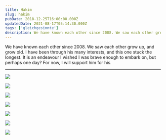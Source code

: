 ```yaml
---
title: Hakim
slug: hakim
pubDate: 2018-12-25T16:00:00.000Z
updatedDate: 2021-08-17T05:14:30.000Z
tags: ['gleichgesinnte']
description: We have known each other since 2008. We saw each other grow up, and grow old. I have been through his many interests, and this one stuck the longest. It is an endeavour I wished I was brave enough to embark on, but perhaps one day? For now, I will support him for his.
---
```


We have known each other since 2008. We saw each other grow up, and grow old. I have been through his many interests, and this one stuck the longest. It is an endeavour I wished I was brave enough to embark on, but perhaps one day? For now, I will support him for his.

---

![](https://erfianugrah.com/content/images/2021/08/Hakim-1.jpg)

![](https://erfianugrah.com/content/images/2021/08/Hakim-1-1.jpg)

![](https://erfianugrah.com/content/images/2021/08/Hakim-5.jpg)

![](https://erfianugrah.com/content/images/2021/08/Hakim-2.jpg)

![](https://erfianugrah.com/content/images/2021/08/Hakim-2-1.jpg)

![](https://erfianugrah.com/content/images/2021/08/Hakim-3.jpg)

![](https://erfianugrah.com/content/images/2021/08/Hakim-4.jpg)
